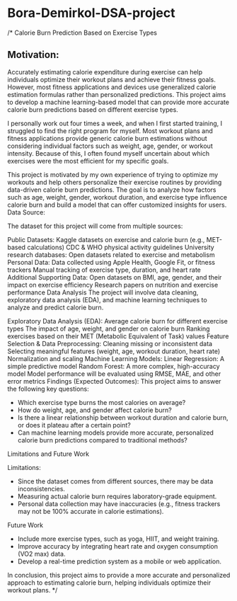 # Bora-Demirkol-DSA-project

/* Calorie Burn Prediction Based on Exercise Types

## Motivation: 

Accurately estimating calorie expenditure during exercise can help individuals optimize their workout plans and achieve their fitness goals. However, most fitness applications and devices use generalized calorie estimation formulas rather than personalized predictions. This project aims to develop a machine learning-based model that can provide more accurate calorie burn predictions based on different exercise types.

I personally work out four times a week, and when I first started training, I struggled to find the right program for myself. Most workout plans and fitness applications provide generic calorie burn estimations without considering individual factors such as weight, age, gender, or workout intensity. Because of this, I often found myself uncertain about which exercises were the most efficient for my specific goals.

This project is motivated by my own experience of trying to optimize my workouts and help others personalize their exercise routines by providing data-driven calorie burn predictions. The goal is to analyze how factors such as age, weight, gender, workout duration, and exercise type influence calorie burn and build a model that can offer customized insights for users.
Data Source:

The dataset for this project will come from multiple sources:

Public Datasets:
Kaggle datasets on exercise and calorie burn (e.g., MET-based calculations)
CDC & WHO physical activity guidelines
University research databases: Open datasets related to exercise and metabolism
Personal Data:
Data collected using Apple Health, Google Fit, or fitness trackers
Manual tracking of exercise type, duration, and heart rate
Additional Supporting Data:
Open datasets on BMI, age, gender, and their impact on exercise efficiency
Research papers on nutrition and exercise performance
Data Analysis
The project will involve data cleaning, exploratory data analysis (EDA), and machine learning techniques to analyze and predict calorie burn.

Exploratory Data Analysis (EDA):
Average calorie burn for different exercise types
The impact of age, weight, and gender on calorie burn
Ranking exercises based on their MET (Metabolic Equivalent of Task) values
Feature Selection & Data Preprocessing:
Cleaning missing or inconsistent data
Selecting meaningful features (weight, age, workout duration, heart rate)
Normalization and scaling
Machine Learning Models:
Linear Regression: A simple predictive model
Random Forest: A more complex, high-accuracy model
Model performance will be evaluated using RMSE, MAE, and other error metrics
Findings (Expected Outcomes):
This project aims to answer the following key questions:
- Which exercise type burns the most calories on average?
- How do weight, age, and gender affect calorie burn?
- Is there a linear relationship between workout duration and calorie burn, or does it plateau after a certain point?
- Can machine learning models provide more accurate, personalized calorie burn predictions compared to traditional methods?

Limitations and Future Work

Limitations:
- Since the dataset comes from different sources, there may be data inconsistencies.
- Measuring actual calorie burn requires laboratory-grade equipment.
- Personal data collection may have inaccuracies (e.g., fitness trackers may not be 100% accurate in calorie estimations).

Future Work
- Include more exercise types, such as yoga, HIIT, and weight training.
- Improve accuracy by integrating heart rate and oxygen consumption (VO2 max) data.
- Develop a real-time prediction system as a mobile or web application.

In conclusion, this project aims to provide a more accurate and personalized approach to estimating calorie burn, helping individuals optimize their workout plans. */
